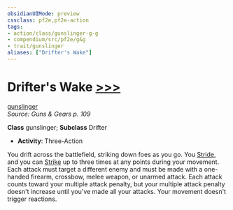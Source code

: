 ```yaml
---
obsidianUIMode: preview
cssclass: pf2e,pf2e-action
tags:
- action/class/gunslinger-g-g
- compendium/src/pf2e/g&g
- trait/gunslinger
aliases: ["Drifter's Wake"]
---
```

# Drifter's Wake [>>>](../core-rulebook/chapter-9-playing-the-game.md#Actions "Three-Action")
[gunslinger](../traits/gunslinger-g-g.md)  
*Source: Guns & Gears p. 109*  

**Class** gunslinger; **Subclass** Drifter
- **Activity**: Three-Action

You drift across the battlefield, striking down foes as you go. You [Stride](stride.md), and you can [Strike](strike.md) up to three times at any points during your movement. Each attack must target a different enemy and must be made with a one-handed firearm, crossbow, melee weapon, or unarmed attack. Each attack counts toward your multiple attack penalty, but your multiple attack penalty doesn't increase until you've made all your attacks. Your movement doesn't trigger reactions.
